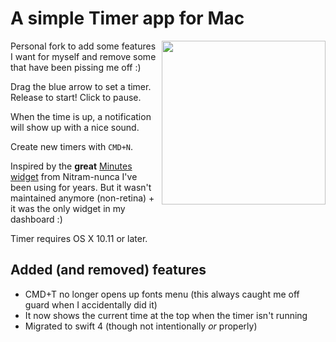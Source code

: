 # A simple Timer app for Mac

<img src="/screenshots/timer.png?raw=tru" width="262" align="right">

Personal fork to add some features I want for myself and remove some that have been pissing me off :)

Drag the blue arrow to set a timer. Release to start! Click to pause.

When the time is up, a notification will show up with a nice sound.

Create new timers with `CMD+N`.

Inspired by the **great** [Minutes widget](http://minutes.en.softonic.com/mac) from Nitram-nunca I've been using for years. But it wasn't maintained anymore (non-retina) + it was the only widget in my dashboard :)

Timer requires OS X 10.11 or later.

## Added (and removed) features
* CMD+T no longer opens up fonts menu (this always caught me off guard when I accidentally did it)
* It now shows the current time at the top when the timer isn't running
* Migrated to swift 4 (though not intentionally _or_ properly)
